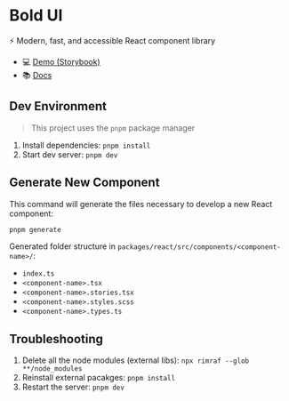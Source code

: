 # Bold UI

⚡ Modern, fast, and accessible React component library

- 💻 [Demo (Storybook)](https://main--64797a8b450504bdbcae2912.chromatic.com)
- 📚 [Docs](https://github.com/PawanKolhe/bold-ui/tree/main/packages/react#readme)

## Dev Environment

> This project uses the `pnpm` package manager

1. Install dependencies: `pnpm install`
1. Start dev server: `pnpm dev`

## Generate New Component

This command will generate the files necessary to develop a new React component:

```bash
pnpm generate
```

Generated folder structure in `packages/react/src/components/<component-name>/`:

- `index.ts`
- `<component-name>.tsx`
- `<component-name>.stories.tsx`
- `<component-name>.styles.scss`
- `<component-name>.types.ts`

## Troubleshooting

1. Delete all the node modules (external libs): `npx rimraf --glob **/node_modules`
1. Reinstall external pacakges: `pnpm install`
1. Restart the server: `pnpm dev`

